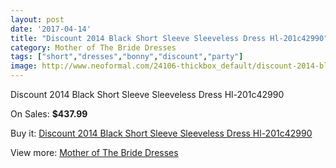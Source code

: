 ```yaml
---
layout: post
date: '2017-04-14'
title: "Discount 2014 Black Short Sleeve Sleeveless Dress Hl-201c42990"
category: Mother of The Bride Dresses
tags: ["short","dresses","bonny","discount","party"]
image: http://www.neoformal.com/24106-thickbox_default/discount-2014-black-short-sleeve-sleeveless-dress-hl-201c42990.jpg
---
```

Discount 2014 Black Short Sleeve Sleeveless Dress Hl-201c42990

On Sales: **$437.99**
<a href="https://www.neoformal.com/en/mother-of-the-bride-dresses/8187-discount-2014-black-short-sleeve-sleeveless-dress-hl-201c42990.html"><amp-img layout="responsive" width="600" height="600" src="//www.neoformal.com/24106-thickbox_default/discount-2014-black-short-sleeve-sleeveless-dress-hl-201c42990.jpg" alt="Discount 2014 Black Short Sleeve Sleeveless Dress Hl-201c42990 0" /></a>
<a href="https://www.neoformal.com/en/mother-of-the-bride-dresses/8187-discount-2014-black-short-sleeve-sleeveless-dress-hl-201c42990.html"><amp-img layout="responsive" width="600" height="600" src="//www.neoformal.com/24107-thickbox_default/discount-2014-black-short-sleeve-sleeveless-dress-hl-201c42990.jpg" alt="Discount 2014 Black Short Sleeve Sleeveless Dress Hl-201c42990 1" /></a>

Buy it: [Discount 2014 Black Short Sleeve Sleeveless Dress Hl-201c42990](https://www.neoformal.com/en/mother-of-the-bride-dresses/8187-discount-2014-black-short-sleeve-sleeveless-dress-hl-201c42990.html "Discount 2014 Black Short Sleeve Sleeveless Dress Hl-201c42990")

View more: [Mother of The Bride Dresses](https://www.neoformal.com/en/135-mother-of-the-bride-dresses "Mother of The Bride Dresses")